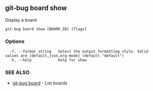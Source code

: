 ## git-bug board show

Display a board

```
git-bug board show [BOARD_ID] [flags]
```

### Options

```
  -f, --format string   Select the output formatting style. Valid values are [default,json,org-mode] (default "default")
  -h, --help            help for show
```

### SEE ALSO

* [git-bug board](git-bug_board.md)	 - List boards

